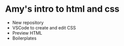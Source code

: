 # Amy's intro to html and css

- New repository
- VSCode to create and edit CSS
- Preview HTML
- Boilerplates

